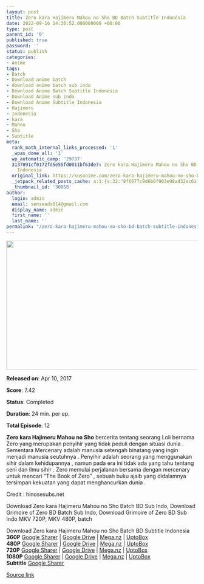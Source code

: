 ```yaml
---
layout: post
title: Zero kara Hajimeru Mahou no Sho BD Batch Subtitle Indonesia
date: 2022-09-16 14:36:52.000000000 +00:00
type: post
parent_id: '0'
published: true
password: ''
status: publish
categories:
- Anime
tags:
- Batch
- Download anime batch
- download anime batch sub indo
- Download Anime Batch Subtitle Indonesia
- Download Anime sub indo
- Download Anime Subtitle Indonesia
- Hajimeru
- Indonesia
- kara
- Mahou
- Sho
- Subtitle
meta:
  rank_math_internal_links_processed: '1'
  _wpas_done_all: '1'
  wp_automatic_camp: '29737'
  3137891cf0172fd5e55fd0011bf63de7: Zero kara Hajimeru Mahou no Sho BD Batch Subtitle
    Indonesia
  original_link: https://kusonime.com/zero-kara-hajimeru-mahou-no-sho-batch-subtitle-indonesia/
  _jetpack_related_posts_cache: a:1:{s:32:"8f6677c9d6b0f903e98ad32ec61f8deb";a:2:{s:7:"expires";i:1663383857;s:7:"payload";a:3:{i:0;a:1:{s:2:"id";i:29979;}i:1;a:1:{s:2:"id";i:29760;}i:2;a:1:{s:2:"id";i:29804;}}}}
  _thumbnail_id: '30058'
author:
  login: admin
  email: senseads014@gmail.com
  display_name: admin
  first_name: ''
  last_name: ''
permalink: "/zero-kara-hajimeru-mahou-no-sho-bd-batch-subtitle-indonesia/"
---
```

<p><img width="586" height="340" src="{{ site.baseurl }}/assets/2022/09/Zero-kara-Hajimeru-Mahou-no-Sho-586x340.jpg" class="attachment-thumb-large size-thumb-large wp-post-image" alt="" loading="lazy" title="Zero kara Hajimeru Mahou no Sho BD Batch Subtitle Indonesia" srcset="https://kusonime.com/wp-content/uploads/2017/06/Zero-kara-Hajimeru-Mahou-no-Sho-586x340.jpg 586w, https://kusonime.com/wp-content/uploads/2017/06/Zero-kara-Hajimeru-Mahou-no-Sho-300x174.jpg 300w, https://kusonime.com/wp-content/uploads/2017/06/Zero-kara-Hajimeru-Mahou-no-Sho-520x302.jpg 520w, https://kusonime.com/wp-content/uploads/2017/06/Zero-kara-Hajimeru-Mahou-no-Sho.jpg 720w" sizes="(max-width: 586px) 100vw, 586px" />
<p><b>Released on</b>: Apr 10, 2017</p>
<p>
<p><b>Score</b>: 7.42</p>
<p>
<p><b>Status</b>: Completed</p>
<p>
<p><b>Duration</b>: 24 min. per ep.</p>
<p>
<p><b>Total Episode</b>: 12</p>
<p>
<p><strong>Zero kara Hajimeru Mahou no Sho</strong> bercerita tentang seorang Loli bernama Zero yang merupakan penyihir yang tidak peduli dengan situasi dunia . Sementara Mercenary adalah manusia setengah binatang yang ingin menjadi manusia seutuhnya . Penyihir adalah seorang yang menggunakan sihir dalam kehidupannya , namun pada era ini tidak ada yang tahu tentang seni dan ilmu sihir . Zero memulai perjalanan bersama dengan mercenary untuk mencari “The Book of Zero” , sebuah buku ajaib yang didalamnya tersimpan kekuatan yang dapat menghancurkan dunia .</p>
<p>
<p>Credit : hinosesubs.net</p>
<p>
<p>Download Zero kara Hajimeru Mahou no Sho Batch BD Sub Indo, Download Grimoire of Zero BD Batch Sub Indo, Download Grimoire of Zero BD Sub Indo MKV 720P, MKV 480P, batch</p>
<p>
<div class="smokeddl">
<div class="smokettl">Download Zero kara Hajimeru Mahou no Sho Batch BD Subtitle Indonesia</div>
<div class="smokeurl"><strong>360P</strong> <a href="https://acefile.co/f/61525134/kusonime-buku-sihir-zero-bd-360p-rar" target="_blank" rel="noopener noreferrer">Google Sharer</a> | <a href="https://drive.google.com/uc?export=download&amp;id=180pCdAfEsvzhdylgk2rMAeNSvH-rKTUM" target="_blank" rel="noopener">Google Drive</a> | <a href="https://mega.nz/file/5iQhmAxB#x_dGYA_QCQSFX8vMuVOFGbrA-wnAGxS6ltIMp35uatQ" target="_blank" rel="noopener noreferrer">Mega.nz</a> | <a href="https://uptobox.com/m5qv0vgtpvpk" target="_blank" rel="noopener">UptoBox</a></div>
<div class="smokeurl"><strong>480P</strong> <a href="https://acefile.co/f/61525136/kusonime-buku-sihir-zero-bd-480p-rar" target="_blank" rel="noopener noreferrer">Google Sharer</a> | <a href="https://drive.google.com/uc?export=download&amp;id=1tXU1j-ue8u5Ha9oQ16Y2QEWViTfaHRBQ" target="_blank" rel="noopener">Google Drive</a> | <a href="https://mega.nz/file/Z7IhVYgD#b0OGMdD5OFnB8W6V0zSqyiU_C6PSE5ORTaQz0CjFKvs" target="_blank" rel="noopener noreferrer">Mega.nz</a> | <a href="https://uptobox.com/bjtlnghxm3j9" target="_blank" rel="noopener">UptoBox</a></div>
<div class="smokeurl"><strong>720P</strong> <a href="https://acefile.co/f/61525138/kusonime-buku-sihir-zero-bd-720p-rar" target="_blank" rel="noopener noreferrer">Google Sharer</a> | <a href="https://drive.google.com/uc?export=download&amp;id=1Gl2QQcRQTqaVTFq8tNdUXA8mxVZhOiNK" target="_blank" rel="noopener">Google Drive</a> | <a href="https://mega.nz/file/QrYVQK7A#N-zVwQIcdAf63ZAWVAqABpqPsYRgShPOmG0kGNn_mUM" target="_blank" rel="noopener noreferrer">Mega.nz</a> | <a href="https://uptobox.com/69u71rlkccjm" target="_blank" rel="noopener">UptoBox</a></div>
<div class="smokeurl"><strong>1080P</strong> <a href="https://acefile.co/f/61525139/kusonime-buku-sihir-zero-bd-1080p-rar" target="_blank" rel="noopener noreferrer">Google Sharer</a> | <a href="https://drive.google.com/uc?export=download&amp;id=1QtG2e-Jzs6IqKESpUfERU-rw4CLJ68yi" target="_blank" rel="noopener">Google Drive</a> | <a href="https://mega.nz/file/ovRX3KQT#WMqeuGdXADpy1x-P8VljMii7yuqu8vgU97gx0czgBfc" target="_blank" rel="noopener noreferrer">Mega.nz</a> | <a href="https://uptobox.com/240xsdt5l5nc" target="_blank" rel="noopener">UptoBox</a></div>
<div class="smokeurl"><strong>Subtitle</strong> <a href="https://acefile.co/f/61525140/kusonime-buku-sihir-zero-bd-fontsubs-rar" target="_blank" rel="noopener noreferrer">Google Sharer</a></div>
</div>
<p><a href="https://kusonime.com/zero-kara-hajimeru-mahou-no-sho-batch-subtitle-indonesia/">Source link </a></p>
